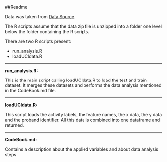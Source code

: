 ##Readme

Data was taken from [Data Source](https://d396qusza40orc.cloudfront.net/getdata%2Fprojectfiles%2FUCI%20HAR%20Dataset.zip).  

The R scripts assume that the data zip file is unzipped into a folder one level below the folder containing the R scripts.  

There are two R scripts present:

+ run\_analysis\.R
+ loadUCIdata\.R

----------

__run\_analysis\.R:__  

This is the main script calling loadUCIdata\.R to load the test and train dataset. It merges these datasets and performs the data analysis
mentioned in the CodeBook\.md file.

---------

__loadUCIdata\.R:__  

This script loads the activity labels, the feature names, the x data, the y data and the proband identifier.
All this data is combined into one dataframe and returned.   

----------

__CodeBook\.md:__

Contains a description about the applied variables and about data analysis steps 